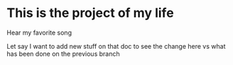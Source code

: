 # This is the project of my life

Hear my favorite song

Let say I want to add new stuff on that doc to see the change here vs what has been done on the previous branch
